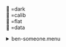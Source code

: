 &#x1F4D9; =dark  
                &#x1F4D5; =calib  
                &#x1F4D8; =flat  
                &#x1F4D7; =data <details><summary>ben-someone.menu</summary><blockquote><pre> <<<<<<< head 
<details><summary>ben-someone.cbk</summary><blockquote><pre><details><summary>setupDark.rcp</summary><blockquote><pre> shut	in 
 Integration:0.00 minutes.  Hardware:0.00 minutes. total:0.00 minutes  </pre></blockquote></details> dark_01wave_1beam_16sums_10rep_both 
<details><summary>setupFlat.rcp</summary><blockquote><pre> diffuser  in 
 cover out 
 occ		out 
 shut	out 
 calib	out 
 Integration:0.00 minutes.  Hardware:1.00 minutes. total:1.00 minutes  </pre></blockquote></details><details><summary>&#x1F4D8; ben-530_05wave_.03step_2beam_16sums_4rep_BOTH.rcp</summary><blockquote><pre>&#x1F4D8;  data	rcam	both	 530.23	   16 
&#x1F4D8;  data	rcam	both	 530.26	   16 
&#x1F4D8;  data	rcam	both	 530.29	   16 
&#x1F4D8;  data	rcam	both	 530.32	   16 
&#x1F4D8;  data	rcam	both	 530.35	   16 
&#x1F4D8;  data	tcam	both	 530.23	   16 
&#x1F4D8;  data	tcam	both	 530.26	   16 
&#x1F4D8;  data	tcam	both	 530.29	   16 
&#x1F4D8;  data	tcam	both	 530.32	   16 
&#x1F4D8;  data	tcam	both	 530.35	   16 
&#x1F4D8;  data	rcam	both	 530.23	   16 
&#x1F4D8;  data	rcam	both	 530.26	   16 
&#x1F4D8;  data	rcam	both	 530.29	   16 
&#x1F4D8;  data	rcam	both	 530.32	   16 
&#x1F4D8;  data	rcam	both	 530.35	   16 
&#x1F4D8;  data	tcam	both	 530.23	   16 
&#x1F4D8;  data	tcam	both	 530.26	   16 
&#x1F4D8;  data	tcam	both	 530.29	   16 
&#x1F4D8;  data	tcam	both	 530.32	   16 
&#x1F4D8;  data	tcam	both	 530.35	   16 
&#x1F4D8;  data	rcam	both	 530.23	   16 
&#x1F4D8;  data	rcam	both	 530.26	   16 
&#x1F4D8;  data	rcam	both	 530.29	   16 
&#x1F4D8;  data	rcam	both	 530.32	   16 
&#x1F4D8;  data	rcam	both	 530.35	   16 
&#x1F4D8;  data	tcam	both	 530.23	   16 
&#x1F4D8;  data	tcam	both	 530.26	   16 
&#x1F4D8;  data	tcam	both	 530.29	   16 
&#x1F4D8;  data	tcam	both	 530.32	   16 
&#x1F4D8;  data	tcam	both	 530.35	   16 
&#x1F4D8;  data	rcam	both	 530.23	   16 
&#x1F4D8;  data	rcam	both	 530.26	   16 
&#x1F4D8;  data	rcam	both	 530.29	   16 
&#x1F4D8;  data	rcam	both	 530.32	   16 
&#x1F4D8;  data	rcam	both	 530.35	   16 
&#x1F4D8;  data	tcam	both	 530.23	   16 
&#x1F4D8;  data	tcam	both	 530.26	   16 
&#x1F4D8;  data	tcam	both	 530.29	   16 
&#x1F4D8;  data	tcam	both	 530.32	   16 
&#x1F4D8;  data	tcam	both	 530.35	   16 
 Integration:3.61 minutes.  Hardware:0.00 minutes. total:3.61 minutes  </pre></blockquote></details><details><summary>setupObserving.rcp</summary><blockquote><pre> shut in 
 cover out 
 calib	out 
 occ		in 
 diffuser out 
 shut	out 
 Integration:0.00 minutes.  Hardware:0.67 minutes. total:0.67 minutes  </pre></blockquote></details><details><summary>&#x1F4D7; ben-530_05wave_.03step_2beam_16sums_4rep_BOTH.rcp</summary><blockquote><pre>&#x1F4D7;  data	rcam	both	 530.23	   16 
&#x1F4D7;  data	rcam	both	 530.26	   16 
&#x1F4D7;  data	rcam	both	 530.29	   16 
&#x1F4D7;  data	rcam	both	 530.32	   16 
&#x1F4D7;  data	rcam	both	 530.35	   16 
&#x1F4D7;  data	tcam	both	 530.23	   16 
&#x1F4D7;  data	tcam	both	 530.26	   16 
&#x1F4D7;  data	tcam	both	 530.29	   16 
&#x1F4D7;  data	tcam	both	 530.32	   16 
&#x1F4D7;  data	tcam	both	 530.35	   16 
&#x1F4D7;  data	rcam	both	 530.23	   16 
&#x1F4D7;  data	rcam	both	 530.26	   16 
&#x1F4D7;  data	rcam	both	 530.29	   16 
&#x1F4D7;  data	rcam	both	 530.32	   16 
&#x1F4D7;  data	rcam	both	 530.35	   16 
&#x1F4D7;  data	tcam	both	 530.23	   16 
&#x1F4D7;  data	tcam	both	 530.26	   16 
&#x1F4D7;  data	tcam	both	 530.29	   16 
&#x1F4D7;  data	tcam	both	 530.32	   16 
&#x1F4D7;  data	tcam	both	 530.35	   16 
&#x1F4D7;  data	rcam	both	 530.23	   16 
&#x1F4D7;  data	rcam	both	 530.26	   16 
&#x1F4D7;  data	rcam	both	 530.29	   16 
&#x1F4D7;  data	rcam	both	 530.32	   16 
&#x1F4D7;  data	rcam	both	 530.35	   16 
&#x1F4D7;  data	tcam	both	 530.23	   16 
&#x1F4D7;  data	tcam	both	 530.26	   16 
&#x1F4D7;  data	tcam	both	 530.29	   16 
&#x1F4D7;  data	tcam	both	 530.32	   16 
&#x1F4D7;  data	tcam	both	 530.35	   16 
&#x1F4D7;  data	rcam	both	 530.23	   16 
&#x1F4D7;  data	rcam	both	 530.26	   16 
&#x1F4D7;  data	rcam	both	 530.29	   16 
&#x1F4D7;  data	rcam	both	 530.32	   16 
&#x1F4D7;  data	rcam	both	 530.35	   16 
&#x1F4D7;  data	tcam	both	 530.23	   16 
&#x1F4D7;  data	tcam	both	 530.26	   16 
&#x1F4D7;  data	tcam	both	 530.29	   16 
&#x1F4D7;  data	tcam	both	 530.32	   16 
&#x1F4D7;  data	tcam	both	 530.35	   16 
 Integration:3.61 minutes.  Hardware:0.00 minutes. total:3.61 minutes  </pre></blockquote></details> Integration:7.23 minutes.  Hardware:1.67 minutes. total:8.89 minutes  </pre></blockquote></details> ======= 
 >>>>>>> f8abb1d7dc42b7db9552e61cad964c70f11d797c 
</pre></blockquote></details>